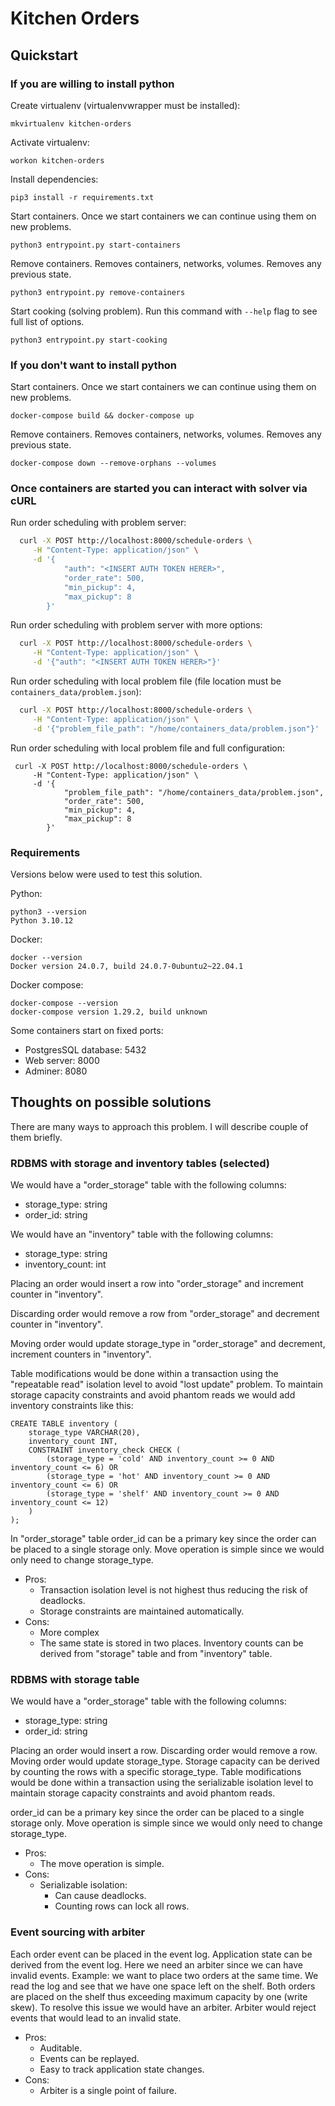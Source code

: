 # Kitchen Orders

## Quickstart

### If you are willing to install python

Create virtualenv (virtualenvwrapper must be installed):

```
mkvirtualenv kitchen-orders
```

Activate virtualenv:

```
workon kitchen-orders
```

Install dependencies:

```
pip3 install -r requirements.txt
```

Start containers. Once we start containers we can continue using them on new problems.

```
python3 entrypoint.py start-containers
```

Remove containers. Removes containers, networks, volumes. Removes any previous state.

```
python3 entrypoint.py remove-containers
```

Start cooking (solving problem). Run this command with `--help` flag to see full list of options.

```
python3 entrypoint.py start-cooking
```

### If you don't want to install python

Start containers. Once we start containers we can continue using them on new problems.

```
docker-compose build && docker-compose up
```

Remove containers. Removes containers, networks, volumes. Removes any previous state.

```
docker-compose down --remove-orphans --volumes
```

### Once containers are started you can interact with solver via cURL

Run order scheduling with problem server:

```bash
  curl -X POST http://localhost:8000/schedule-orders \
     -H "Content-Type: application/json" \
     -d '{
            "auth": "<INSERT AUTH TOKEN HERER>",
            "order_rate": 500,
            "min_pickup": 4,
            "max_pickup": 8
        }'
```

Run order scheduling with problem server with more options:

```bash
  curl -X POST http://localhost:8000/schedule-orders \
     -H "Content-Type: application/json" \
     -d '{"auth": "<INSERT AUTH TOKEN HERER>"}'
```

Run order scheduling with local problem file (file location must be `containers_data/problem.json`):

```bash
  curl -X POST http://localhost:8000/schedule-orders \
     -H "Content-Type: application/json" \
     -d '{"problem_file_path": "/home/containers_data/problem.json"}'
```

Run order scheduling with local problem file and full configuration:

```
 curl -X POST http://localhost:8000/schedule-orders \
     -H "Content-Type: application/json" \
     -d '{
            "problem_file_path": "/home/containers_data/problem.json",
            "order_rate": 500,
            "min_pickup": 4,
            "max_pickup": 8
        }'

```

### Requirements

Versions below were used to test this solution.

Python:

```
python3 --version
Python 3.10.12
```

Docker:

```
docker --version
Docker version 24.0.7, build 24.0.7-0ubuntu2~22.04.1
```

Docker compose:

```
docker-compose --version
docker-compose version 1.29.2, build unknown
```

Some containers start on fixed ports:

- PostgresSQL database: 5432
- Web server: 8000
- Adminer: 8080

## Thoughts on possible solutions

There are many ways to approach this problem.
I will describe couple of them briefly.

### RDBMS with storage and inventory tables (selected)

We would have a "order_storage" table with the following columns:

- storage_type: string
- order_id: string

We would have an "inventory" table with the following columns:

- storage_type: string
- inventory_count: int

Placing an order would insert a row into "order_storage" and increment counter in "inventory".

Discarding order would remove a row from "order_storage" and decrement counter in "inventory".

Moving order would update storage_type in "order_storage" and decrement, increment counters in "inventory".

Table modifications would be done within a transaction using the "repeatable read" isolation level to avoid "lost update" problem. To maintain storage capacity constraints and avoid phantom reads we would add inventory constraints like this:

```
CREATE TABLE inventory (
    storage_type VARCHAR(20),
    inventory_count INT,
    CONSTRAINT inventory_check CHECK (
        (storage_type = 'cold' AND inventory_count >= 0 AND inventory_count <= 6) OR
        (storage_type = 'hot' AND inventory_count >= 0 AND inventory_count <= 6) OR
        (storage_type = 'shelf' AND inventory_count >= 0 AND inventory_count <= 12)
    )
);
```

In "order_storage" table order_id can be a primary key since the order can be placed to a single storage only.
Move operation is simple since we would only need to change storage_type.

- Pros:
  - Transaction isolation level is not highest thus reducing the risk of deadlocks.
  - Storage constraints are maintained automatically.
- Cons:
  - More complex
  - The same state is stored in two places. Inventory counts can be derived from "storage" table and from "inventory" table.

### RDBMS with storage table

We would have a "order_storage" table with the following columns:

- storage_type: string
- order_id: string

Placing an order would insert a row.
Discarding order would remove a row.
Moving order would update storage_type.
Storage capacity can be derived by counting the rows with a specific storage_type.
Table modifications would be done within a transaction using the serializable isolation level to maintain storage capacity constraints and avoid phantom reads.

order_id can be a primary key since the order can be placed to a single storage only.
Move operation is simple since we would only need to change storage_type.

- Pros:
  - The move operation is simple.
- Cons:
  - Serializable isolation:
    - Can cause deadlocks.
    - Counting rows can lock all rows.

### Event sourcing with arbiter

Each order event can be placed in the event log.
Application state can be derived from the event log.
Here we need an arbiter since we can have invalid events.
Example: we want to place two orders at the same time.
We read the log and see that we have one space left on the shelf.
Both orders are placed on the shelf thus exceeding maximum capacity by one (write skew).
To resolve this issue we would have an arbiter.
Arbiter would reject events that would lead to an invalid state.

- Pros:
  - Auditable.
  - Events can be replayed.
  - Easy to track application state changes.
- Cons:
  - Arbiter is a single point of failure.
